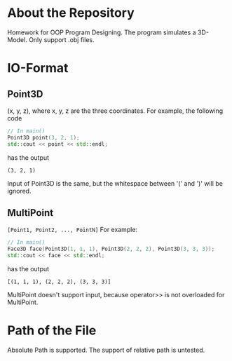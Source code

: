 # About the Repository
Homework for OOP Program Designing. 
The program simulates a 3D-Model. Only support .obj files.

# IO-Format
## Point3D
(x, y, z), where x, y, z are the three coordinates.
For example, the following code
```cpp
// In main()
Point3D point(3, 2, 1);
std::cout << point << std::endl;
```
has the output
```
(3, 2, 1)
```
Input of Point3D is the same, but the whitespace between '(' and ')' will be ignored.
## MultiPoint
`[Point1, Point2, ..., PointN]`
For example:
```cpp
// In main()
Face3D face(Point3D(1, 1, 1), Point3D(2, 2, 2), Point3D(3, 3, 3));
std::cout << face << std::endl;
```
has the output
```
[(1, 1, 1), (2, 2, 2), (3, 3, 3)]
```
MultiPoint doesn't support input, because operator>> is not overloaded for MultiPoint.

# Path of the File
Absolute Path is supported. The support of relative path is untested.
